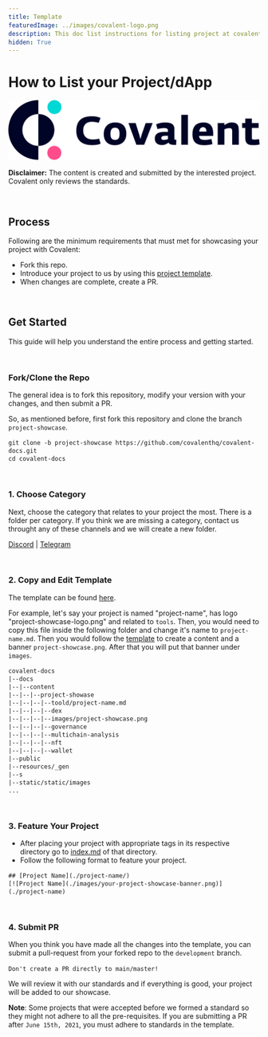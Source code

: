 ```yaml
---
title: Template
featuredImage: ../images/covalent-logo.png
description: This doc list instructions for listing project at covalent
hidden: True
---
```


# How to List your Project/dApp
 
![Template banner image](./images/covalent-logo.png) 

**Disclaimer:** The content is created and submitted by the interested project. Covalent only reviews the standards. 

&nbsp;
## Process

Following are the minimum requirements that must met for showcasing your project with Covalent: 
- Fork this repo.
- Introduce your project to us by using this [project template](./showcase-template.md).
- When changes are complete, create a PR.

&nbsp;
## Get Started
This guide will help you understand the entire process and getting started.

&nbsp;
### Fork/Clone the Repo

The general idea is to fork this repository, modify your version with your changes, and then submit a PR.

So, as mentioned before, first fork this repository and clone the branch `project-showcase`.

```
git clone -b project-showcase https://github.com/covalenthq/covalent-docs.git   
cd covalent-docs
```


&nbsp;
### 1. Choose Category 

Next, choose the category that relates to your project the most. There is a folder per category. If you think we are missing a category, contact us throught any of these channels and we will create a new folder.

[Discord](https://discord.com/invite/fgZPpq69Dd) | [Telegram](https://t.me/CovalentHQ)

&nbsp;
### 2. Copy and Edit Template

The template can be found [here](./showcase-template.md). 

For example, let's say your project is named "project-name", has logo "project-showcase-logo.png" and related to `tools`. Then, you would need to copy this file inside the following folder and change it's name to `project-name.md`. Then you would follow the [template](./showcase-template.md) to create a content and a banner `project-showcase.png`. After that you will put that banner under `images`.


```
covalent-docs
|--docs
|--|--content
|--|--|--project-showase
|--|--|--|--toold/project-name.md
|--|--|--|--dex
|--|--|--|--images/project-showcase.png
|--|--|--|--governance
|--|--|--|--multichain-analysis
|--|--|--|--nft
|--|--|--|--wallet
|--public
|--resources/_gen
|--s
|--static/static/images
...
```

&nbsp;
### 3.  Feature Your Project

- After placing your project with appropriate tags in its respective directory go to [index.md](./index.md) of that directory.
- Follow the following format to feature your project.

```
## [Project Name](./project-name/)
[![Project Name](./images/your-project-showcase-banner.png)](./project-name)
```

&nbsp;
### 4.  Submit PR

When you think you have made all the changes into the template, you can submit a pull-request from your forked repo to the `development` branch. 

`Don't create a PR directly to main/master!`

We will review it with our standards and if everything is good, your project will be added to our showcase.

**Note**: Some projects that were accepted before we formed a standard so they might not adhere to all the pre-requisites. If you are submitting a PR after `June 15th, 2021`, you must adhere to standards in the template.


